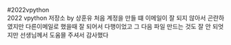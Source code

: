 #2022vpython\
2022 vpython 저장소 by 상훈유
처음 계정을 만들 떄 이메일이 잘 되지 않아서 곤란하였지만 다른이메일로 했을때 잘 되어서 다행이었고 그 다음 파일 만드는 것도 잘 안 되엇지만 선생님께서 도움믈 주셔서 감사했다
